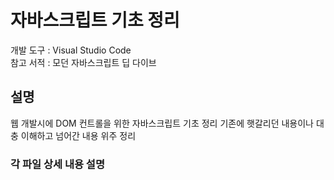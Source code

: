 # 자바스크립트 기초 정리
개발 도구 : Visual Studio Code  
참고 서적 : 모던 자바스크립트 딥 다이브

## 설명
웹 개발시에 DOM 컨트롤을 위한 자바스크립트 기초 정리
기존에 햇갈리던 내용이나 대충 이해하고 넘어간 내용 위주 정리

### 각 파일 상세 내용 설명

